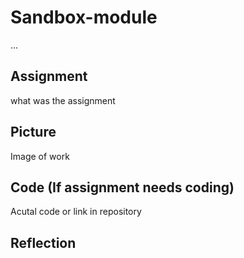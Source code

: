 # Sandbox-module

...

## Assignment

 what was the assignment
 
## Picture

Image of work

## Code  (If assignment needs coding)

Acutal code or link in repository

## Reflection
